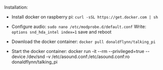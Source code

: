 Installation:

- Install docker on raspberry pi:
`curl -sSL https://get.docker.com | sh`


- Configure audio:
`sudo nano /etc/modprobe.d/default.conf`
Write: `options snd_hda_intel index=1`
save and reboot

- Download the docker container:
`docker pull donaldflynn/talking_pi`


- Start the docker container:
docker run -it --rm --privileged=true --device /dev/snd -v /etc/asound.conf:/etc/asound.conf:ro donaldflynn/talking_pi